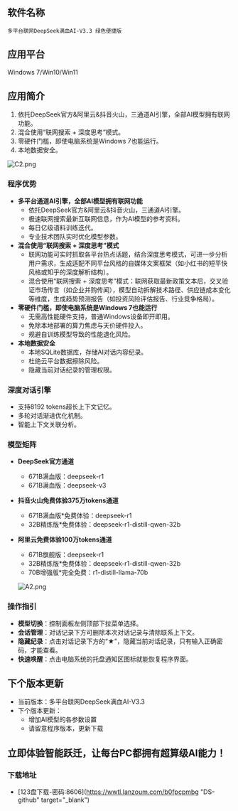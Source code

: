 


## 软件名称
    多平台联网DeepSeek满血AI-V3.3 绿色便捷版
## 应用平台
Windows 7/Win10/Win11

## 应用简介
1. 依托DeepSeek官方&阿里云&抖音火山，三通道AI引擎，全部AI模型拥有联网功能。
2. 混合使用“联网搜索 + 深度思考”模式。
3. 零硬件门槛，即使电脑系统是Windows 7也能运行。
4. 本地数据安全。

![C2.png](https://h1.appinn.me/file/1742828077617_C2.png)

### 程序优势
- **多平台通道AI引擎，全部AI模型拥有联网功能**
    - 依托DeepSeek官方&阿里云&抖音火山，三通道AI引擎。
    - 极速联网搜索最新互联网信息，作为AI模型的参考资料。
    - 每日亿级语料训练迭代。
    - 专业技术团队实时优化模型参数。
- **混合使用“联网搜索 + 深度思考”模式**
    - 联网功能可实时抓取各平台热点话题，结合深度思考模式，可进一步分析用户需求，生成适配不同平台风格的自媒体文案框架（如小红书的短平快风格或知乎的深度解析结构）。
    - 混合使用“联网搜索 + 深度思考”模式：联网获取最新政策文本后，交叉验证市场传言（如企业并购传闻），模型自动拆解技术路径、供应链成本变化等维度，生成趋势预测报告（如投资风险评估报告、行业竞争格局）。
- **零硬件门槛，即使电脑系统是Windows 7也能运行**
    - 无需高性能硬件支持，普通Windows设备即开即用。
    - 免除本地部署的算力焦虑与天价硬件投入。
    - 规避自训练模型导致的性能退化风险。
- **本地数据安全**
    - 本地SQLite数据库，存储AI对话内容纪录。
    - 杜绝云平台数据擦除风险。
    - 隐藏当前对话纪录的管理权限。

### 深度对话引擎
- 支持8192 tokens超长上下文记忆。
- 多轮对话渐进优化机制。
- 智能上下文关联分析。

### 模型矩阵
- **DeepSeek官方通道**
    - 671B满血版：deepseek-r1
    - 671B满血版：deepseek-v3
- **抖音火山免费体验375万tokens通道**
    - 671B满血版*免费体验：deepseek-r1
    - 32B精炼版*免费体验：deepseek-r1-distill-qwen-32b
- **阿里云免费体验100万tokens通道**
    - 671B旗舰版：deepseek-r1
    - 32B精炼版*免费体验：deepseek-r1-distill-qwen-32b
    - 70B增强版*完全免费：r1-distill-llama-70b

   ![A2.png](https://h1.appinn.me/file/1742828078490_A2.png)
### 操作指引
- **模型切换**：控制面板左侧顶部下拉菜单选择。
- **会话管理**：对话记录下方可删除本次对话记录与清除联系上下文。
- **隐藏纪录**：点击对话记录下方的“★”，隐藏当前对话纪录，只有输入正确密码，才能查看。
- **快速唤醒**：点击电脑系统的托盘通知区图标就能恢复程序界面。



## 下个版本更新
- 当前版本：多平台联网DeepSeek满血AI-V3.3
- 下个版本更新：
    - 增加AI模型的各参数设置
    - 请留意程序版本，更新下载

## 立即体验智能跃迁，让每台PC都拥有超算级AI能力！

### 下载地址

- [123盘下载-密码:8606](https://wwtl.lanzoum.com/b0fpcpmbg  "DS-github" target="_blank")
